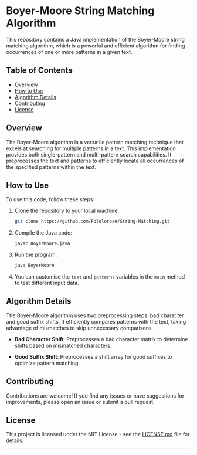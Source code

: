 # Boyer-Moore String Matching Algorithm

This repository contains a Java implementation of the Boyer-Moore string matching algorithm, which is a powerful and efficient algorithm for finding occurrences of one or more patterns in a given text.

## Table of Contents

- [Overview](#overview)
- [How to Use](#how-to-use)
- [Algorithm Details](#algorithm-details)
- [Contributing](#contributing)
- [License](#license)

## Overview

The Boyer-Moore algorithm is a versatile pattern matching technique that excels at searching for multiple patterns in a text. This implementation provides both single-pattern and multi-pattern search capabilities. It preprocesses the text and patterns to efficiently locate all occurrences of the specified patterns within the text.

## How to Use

To use this code, follow these steps:

1. Clone the repository to your local machine:

   ```bash
   git clone https://github.com/Fololorose/String-Matching.git
   ```

2. Compile the Java code:

   ```bash
   javac BoyerMoore.java
   ```

3. Run the program:

   ```bash
   java BoyerMoore
   ```

4. You can customise the `text` and `patterns` variables in the `main` method to test different input data.

## Algorithm Details

The Boyer-Moore algorithm uses two preprocessing steps: bad character and good suffix shifts. It efficiently compares patterns with the text, taking advantage of mismatches to skip unnecessary comparisons.

- **Bad Character Shift**: Preprocesses a bad character matrix to determine shifts based on mismatched characters.

- **Good Suffix Shift**: Preprocesses a shift array for good suffixes to optimize pattern matching.

## Contributing

Contributions are welcome! If you find any issues or have suggestions for improvements, please open an issue or submit a pull request.

## License

This project is licensed under the MIT License - see the [LICENSE.md](LICENSE.md) file for details.

---

